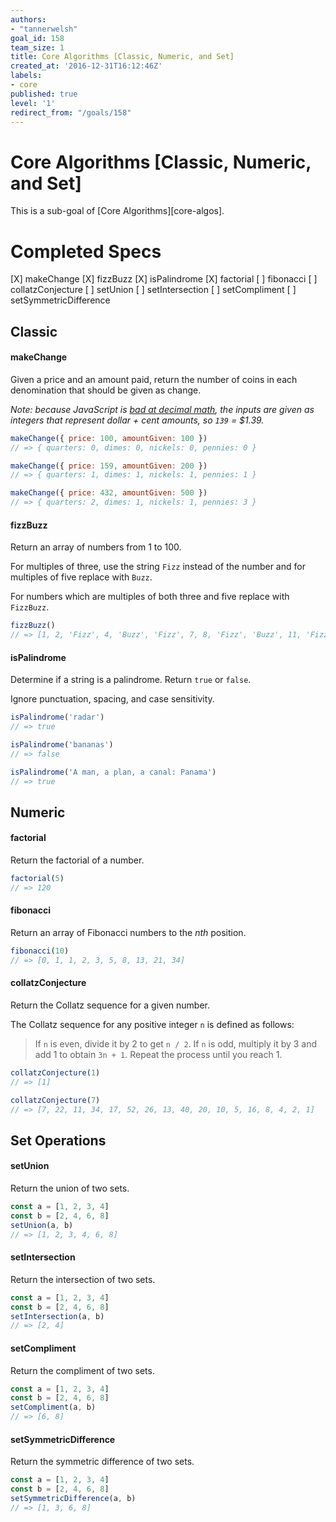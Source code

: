 ```yaml
---
authors:
- "tannerwelsh"
goal_id: 158
team_size: 1
title: Core Algorithms [Classic, Numeric, and Set]
created_at: '2016-12-31T16:12:46Z'
labels:
- core
published: true
level: '1'
redirect_from: "/goals/158"
---
```


# Core Algorithms [Classic, Numeric, and Set]

This is a sub-goal of [Core Algorithms][core-algos].

# Completed Specs
[X] makeChange
[X] fizzBuzz
[X] isPalindrome
[X] factorial
[ ] fibonacci
[ ] collatzConjecture
[ ] setUnion
[ ] setIntersection
[ ] setCompliment
[ ] setSymmetricDifference

## Classic

#### makeChange

Given a price and an amount paid, return the number of coins in each denomination that should be given as change.

_Note: because JavaScript is [bad at decimal math](http://adripofjavascript.com/blog/drips/avoiding-problems-with-decimal-math-in-javascript.html), the inputs are given as integers that represent dollar + cent amounts, so `139` = $1.39._

```javascript
makeChange({ price: 100, amountGiven: 100 })
// => { quarters: 0, dimes: 0, nickels: 0, pennies: 0 }

makeChange({ price: 159, amountGiven: 200 })
// => { quarters: 1, dimes: 1, nickels: 1, pennies: 1 }

makeChange({ price: 432, amountGiven: 500 })
// => { quarters: 2, dimes: 1, nickels: 1, pennies: 3 }
```

#### fizzBuzz

Return an array of numbers from 1 to 100.

For multiples of three, use the string `Fizz` instead of the number and for multiples of five replace with `Buzz`.

For numbers which are multiples of both three and five replace with `FizzBuzz`.

```javascript
fizzBuzz()
// => [1, 2, 'Fizz', 4, 'Buzz', 'Fizz', 7, 8, 'Fizz', 'Buzz', 11, 'Fizz', 13, 14, 'FizzBuzz', ...]
```

#### isPalindrome

Determine if a string is a palindrome. Return `true` or `false`.

Ignore punctuation, spacing, and case sensitivity.

```javascript
isPalindrome('radar')
// => true

isPalindrome('bananas')
// => false

isPalindrome('A man, a plan, a canal: Panama')
// => true
```

## Numeric

#### factorial

Return the factorial of a number.

```javascript
factorial(5)
// => 120
```

#### fibonacci

Return an array of Fibonacci numbers to the _nth_ position.

```javascript
fibonacci(10)
// => [0, 1, 1, 2, 3, 5, 8, 13, 21, 34]
```

#### collatzConjecture

Return the Collatz sequence for a given number.

The Collatz sequence for any positive integer `n` is defined as follows:

> If `n` is even, divide it by 2 to get `n / 2`. If `n` is odd, multiply it by 3 and add 1 to obtain `3n + 1`. Repeat the process until you reach 1.

```javascript
collatzConjecture(1)
// => [1]

collatzConjecture(7)
// => [7, 22, 11, 34, 17, 52, 26, 13, 40, 20, 10, 5, 16, 8, 4, 2, 1]
```


## Set Operations

#### setUnion

Return the union of two sets.

```javascript
const a = [1, 2, 3, 4]
const b = [2, 4, 6, 8]
setUnion(a, b)
// => [1, 2, 3, 4, 6, 8]
```

#### setIntersection

Return the intersection of two sets.

```javascript
const a = [1, 2, 3, 4]
const b = [2, 4, 6, 8]
setIntersection(a, b)
// => [2, 4]
```

#### setCompliment

Return the compliment of two sets.

```javascript
const a = [1, 2, 3, 4]
const b = [2, 4, 6, 8]
setCompliment(a, b)
// => [6, 8]
```

#### setSymmetricDifference

Return the symmetric difference of two sets.

```javascript
const a = [1, 2, 3, 4]
const b = [2, 4, 6, 8]
setSymmetricDifference(a, b)
// => [1, 3, 6, 8]
```
